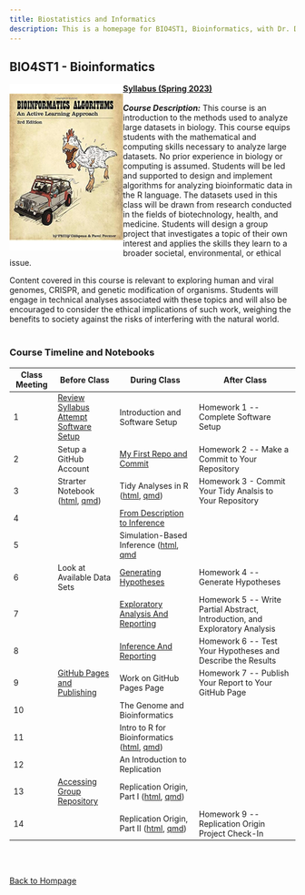 ```yaml
---
title: Biostatistics and Informatics
description: This is a homepage for BIO4ST1, Bioinformatics, with Dr. Duryea and Dr. Gilbert at Southern New Hampshire University. This is an upper-level course covering computing methods for biostatistics and bioinformatics with a focus on reproducible analyses and reporting. This course serves a variety of students, including students majoring in biology, minoring in bioinformatics, and those students interested in a culminating experience merging topics from mathematics, statistics, biology, computing, and technical reporting.
---
```


## BIO4ST1 - Bioinformatics

<img src="/SiteFiles/BioinformaticsAlgorithms.jpg" align="left" width=200>[**Syllabus (Spring 2023)**](https://drive.google.com/file/d/1bId6EQV03bh8t0prF1kwzZczLpZCHNmc/view?usp=share_link)<br/>
<br/>
***Course Description:*** This course is an introduction to the methods used to analyze large datasets in biology. This course equips students with the mathematical and computing skills necessary to analyze large datasets. No prior experience in biology or computing is assumed. Students will be led and supported to design and implement algorithms for analyzing bioinformatic data in the R language. The datasets used in this class will be drawn from research conducted in the fields of biotechnology, health, and medicine. Students will design a group project that investigates a topic of their own interest and applies the skills they learn to a broader societal, environmental, or ethical issue.

Content covered in this course is relevant to exploring human and viral genomes, CRISPR, and genetic modification of organisms. Students will engage in technical analyses associated with these topics and will also be encouraged to consider the ethical implications of such work, weighing the benefits to society against the risks of interfering with the natural world.<br/>
<br/>

### Course Timeline and Notebooks

| Class Meeting | Before Class | During Class | After Class |
|---------------|--------------|--------------|-------------|
| 1 | [Review Syllabus](https://drive.google.com/file/d/1bId6EQV03bh8t0prF1kwzZczLpZCHNmc/view?usp=share_link) <br/> [Attempt Software Setup](https://mcduryea.github.io/Intro-to-Bioinformatics/SoftwareSetup.html) | Introduction and Software Setup | Homework 1 -- Complete Software Setup |
| 2 | Setup a GitHub Account | [My First Repo and Commit](https://mcduryea.github.io/Intro-to-Bioinformatics/MyFirstRepoAndCommit.html) | Homework 2 -- Make a Commit to Your Repository |
| 3 | Strarter Notebook ([html](https://mcduryea.github.io/Intro-to-Bioinformatics/StarterNotebook.html), [qmd](https://mcduryea.github.io/Intro-to-Bioinformatics/StarterNotebook.qmd)) | Tidy Analyses in R ([html](https://mcduryea.github.io/Intro-to-Bioinformatics/TidyAnalysesInR.html), [qmd](https://mcduryea.github.io/Intro-to-Bioinformatics/TidyAnalysesInR.qmd)) | Homework 3 - Commit Your Tidy Analsis to Your Repository | 
| 4 |  | [From Description to Inference](https://mcduryea.github.io/Intro-to-Bioinformatics/FromDescriptionToInference.html) |  |
| 5 |  | Simulation-Based Inference ([html](https://mcduryea.github.io/Intro-to-Bioinformatics/ClassicalInferenceAndSimulationBasedInference.html), [qmd](https://mcduryea.github.io/Intro-to-Bioinformatics/ClassicalInferenceAndSimulationBasedInference.qmd) |  |  
| 6 | Look at Available Data Sets | [Generating Hypotheses](https://mcduryea.github.io/Intro-to-Bioinformatics/GeneratingHypotheses.html) | Homework 4 -- Generate Hypotheses | 
| 7 |  | [Exploratory Analysis And Reporting](https://mcduryea.github.io/Intro-to-Bioinformatics/ExploratoryAnalysesAndReporting.html) | Homework 5 -- Write Partial Abstract, Introduction, and Exploratory Analysis | 
| 8 |  | [Inference And Reporting](https://mcduryea.github.io/Intro-to-Bioinformatics/InferenceAndReporting.html) | Homework 6 -- Test Your Hypotheses and Describe the Results | 
| 9 | [GitHub Pages and Publishing](https://mcduryea.github.io/Intro-to-Bioinformatics/GitHubPagesAndPublishing.html) | Work on GitHub Pages Page | Homework 7 -- Publish Your Report to Your GitHub Page | 
| 10 |  | The Genome and Bioinformatics |  |
| 11 |  | Intro to R for Bioinformatics ([html](https://mcduryea.github.io/Intro-to-Bioinformatics/IntroToRforBioinformatics.html), [qmd](https://mcduryea.github.io/Intro-to-Bioinformatics/IntroToRforBioinformatics.qmd)) |  |
| 12 |  | An Introduction to Replication |  | 
| 13 | [Accessing Group Repository](https://mcduryea.github.io/Intro-to-Bioinformatics/Accessing_Group_Repository.html) | Replication Origin, Part I ([html](https://mcduryea.github.io/Intro-to-Bioinformatics/ReplicationOrigin_PartI.html), [qmd](https://mcduryea.github.io/Intro-to-Bioinformatics/ReplicationOrigin_PartI.qmd)) |  | 
| 14 |  | Replication Origin, Part II ([html](https://mcduryea.github.io/Intro-to-Bioinformatics/ReplicationOrigin_PartII.html), [qmd](https://mcduryea.github.io/Intro-to-Bioinformatics/ReplicationOrigin_PartII.qmd)) | Homework 9 -- Replication Origin Project Check-In | 

<br/>
<br/>




[Back to Hompage](https://agmath.github.io/)
